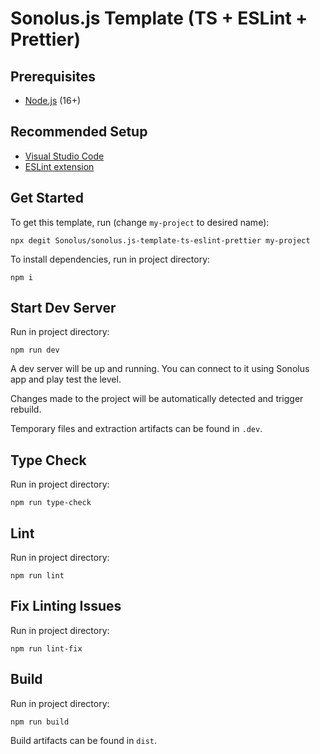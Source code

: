 # Sonolus.js Template (TS + ESLint + Prettier)

## Prerequisites

-   [Node.js](https://nodejs.org) (16+)

## Recommended Setup

-   [Visual Studio Code](https://code.visualstudio.com)
-   [ESLint extension](https://marketplace.visualstudio.com/items?itemName=dbaeumer.vscode-eslint)

## Get Started

To get this template, run (change `my-project` to desired name):

```
npx degit Sonolus/sonolus.js-template-ts-eslint-prettier my-project
```

To install dependencies, run in project directory:

```
npm i
```

## Start Dev Server

Run in project directory:

```
npm run dev
```

A dev server will be up and running. You can connect to it using Sonolus app and play test the level.

Changes made to the project will be automatically detected and trigger rebuild.

Temporary files and extraction artifacts can be found in `.dev`.

## Type Check

Run in project directory:

```
npm run type-check
```

## Lint

Run in project directory:

```
npm run lint
```

## Fix Linting Issues

Run in project directory:

```
npm run lint-fix
```

## Build

Run in project directory:

```
npm run build
```

Build artifacts can be found in `dist`.
